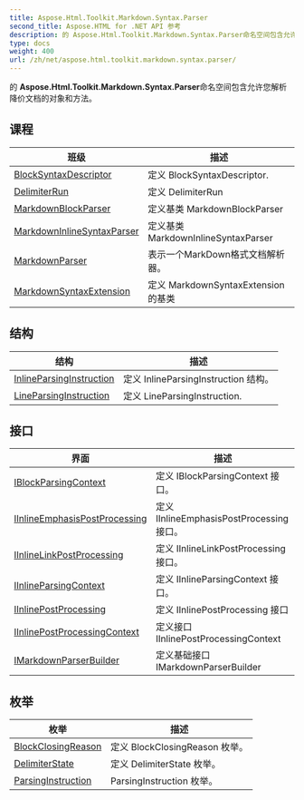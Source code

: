 ```yaml
---
title: Aspose.Html.Toolkit.Markdown.Syntax.Parser
second_title: Aspose.HTML for .NET API 参考
description: 的 Aspose.Html.Toolkit.Markdown.Syntax.Parser命名空间包含允许您解析 降价文档的对象和方法
type: docs
weight: 400
url: /zh/net/aspose.html.toolkit.markdown.syntax.parser/
---
```

的 **Aspose.Html.Toolkit.Markdown.Syntax.Parser**命名空间包含允许您解析 降价文档的对象和方法。

## 课程

| 班级 | 描述 |
| --- | --- |
| [BlockSyntaxDescriptor](./blocksyntaxdescriptor/) | 定义 BlockSyntaxDescriptor. |
| [DelimiterRun](./delimiterrun/) | 定义 DelimiterRun |
| [MarkdownBlockParser](./markdownblockparser/) | 定义基类 MarkdownBlockParser |
| [MarkdownInlineSyntaxParser](./markdowninlinesyntaxparser/) | 定义基类 MarkdownInlineSyntaxParser |
| [MarkdownParser](./markdownparser/) | 表示一个MarkDown格式文档解析器。 |
| [MarkdownSyntaxExtension](./markdownsyntaxextension/) | 定义 MarkdownSyntaxExtension 的基类 |
## 结构

| 结构 | 描述 |
| --- | --- |
| [InlineParsingInstruction](./inlineparsinginstruction/) | 定义 InlineParsingInstruction 结构。 |
| [LineParsingInstruction](./lineparsinginstruction/) | 定义 LineParsingInstruction. |
## 接口

| 界面 | 描述 |
| --- | --- |
| [IBlockParsingContext](./iblockparsingcontext/) | 定义 IBlockParsingContext 接口。 |
| [IInlineEmphasisPostProcessing](./iinlineemphasispostprocessing/) | 定义 IInlineEmphasisPostProcessing 接口。 |
| [IInlineLinkPostProcessing](./iinlinelinkpostprocessing/) | 定义 IInlineLinkPostProcessing 接口。 |
| [IInlineParsingContext](./iinlineparsingcontext/) | 定义 IInlineParsingContext 接口。 |
| [IInlinePostProcessing](./iinlinepostprocessing/) | 定义 IInlinePostProcessing 接口 |
| [IInlinePostProcessingContext](./iinlinepostprocessingcontext/) | 定义接口 IInlinePostProcessingContext |
| [IMarkdownParserBuilder](./imarkdownparserbuilder/) | 定义基础接口 IMarkdownParserBuilder |
## 枚举

| 枚举 | 描述 |
| --- | --- |
| [BlockClosingReason](./blockclosingreason/) | 定义 BlockClosingReason 枚举。 |
| [DelimiterState](./delimiterstate/) | 定义 DelimiterState 枚举。 |
| [ParsingInstruction](./parsinginstruction/) | ParsingInstruction 枚举。 |


